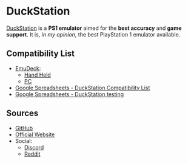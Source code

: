 # DuckStation

[DuckStation](<https://www.duckstation.org/>) is a **PS1 emulator** aimed for the **best accuracy** and **game support**.
It is, _in my opinion_, the best PlayStation 1 emulator available.

## Compatibility List

- [EmuDeck](<https://www.emuready.com/>):
  - [Hand Held](<https://www.emuready.com/listings?emulatorIds=%5B%22e7e05ab2-06f2-42ae-ad62-96d97cf59f91%22%5D>)
  - [PC](<https://www.emuready.com/pc-listings?emulatorIds=%5B%22e7e05ab2-06f2-42ae-ad62-96d97cf59f91%22%5D>)
- [Google Spreadsheets - DuckStation Compatibility List](<https://docs.google.com/spreadsheets/d/e/2PACX-1vRE0jjiK_aldpICoy5kVQlpk2f81Vo6P4p9vfg4d7YoTOoDlH4PQHoXjTD2F7SdN8SSBLoEAItaIqQo/pubhtml>)
- [Google Spreadsheets - DuckStation testing](<https://docs.google.com/spreadsheets/d/1lgRbHyN_ooTBnNT-baEMy2ngJqzhLB_36quYcfINHfg/edit?gid=0#gid=0>)

## Sources

- [GitHub](<https://github.com/stenzek/duckstation/>)
- [Official Website](<https://www.duckstation.org/>)
- Social:
  - [Discord](<https://discord.com/invite/duckstation-695640472202379425>)
  - [Reddit](<https://www.reddit.com/r/duckstation/>)
